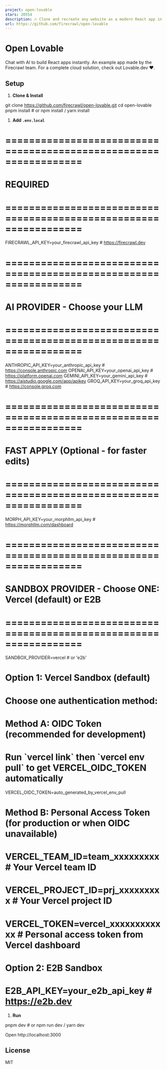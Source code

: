 ```yaml
---
project: open-lovable
stars: 20554
description: 🔥 Clone and recreate any website as a modern React app in seconds
url: https://github.com/firecrawl/open-lovable
---
```


Open Lovable
============

Chat with AI to build React apps instantly. An example app made by the Firecrawl team. For a complete cloud solution, check out Lovable.dev ❤️.

Setup
-----

1.  **Clone & Install**

git clone https://github.com/firecrawl/open-lovable.git
cd open-lovable
pnpm install  # or npm install / yarn install

1.  **Add `.env.local`**

# =================================================================
# REQUIRED
# =================================================================
FIRECRAWL\_API\_KEY\=your\_firecrawl\_api\_key    # https://firecrawl.dev

# =================================================================
# AI PROVIDER - Choose your LLM
# =================================================================
ANTHROPIC\_API\_KEY\=your\_anthropic\_api\_key  # https://console.anthropic.com
OPENAI\_API\_KEY\=your\_openai\_api\_key        # https://platform.openai.com
GEMINI\_API\_KEY\=your\_gemini\_api\_key        # https://aistudio.google.com/app/apikey
GROQ\_API\_KEY\=your\_groq\_api\_key            # https://console.groq.com

# =================================================================
# FAST APPLY (Optional - for faster edits)
# =================================================================
MORPH\_API\_KEY\=your\_morphllm\_api\_key    # https://morphllm.com/dashboard

# =================================================================
# SANDBOX PROVIDER - Choose ONE: Vercel (default) or E2B
# =================================================================
SANDBOX\_PROVIDER\=vercel  # or 'e2b'

# Option 1: Vercel Sandbox (default)
# Choose one authentication method:

# Method A: OIDC Token (recommended for development)
# Run \`vercel link\` then \`vercel env pull\` to get VERCEL\_OIDC\_TOKEN automatically
VERCEL\_OIDC\_TOKEN\=auto\_generated\_by\_vercel\_env\_pull

# Method B: Personal Access Token (for production or when OIDC unavailable)
# VERCEL\_TEAM\_ID=team\_xxxxxxxxx      # Your Vercel team ID 
# VERCEL\_PROJECT\_ID=prj\_xxxxxxxxx    # Your Vercel project ID
# VERCEL\_TOKEN=vercel\_xxxxxxxxxxxx   # Personal access token from Vercel dashboard

# Option 2: E2B Sandbox
# E2B\_API\_KEY=your\_e2b\_api\_key      # https://e2b.dev

1.  **Run**

pnpm dev  # or npm run dev / yarn dev

Open http://localhost:3000

License
-------

MIT
